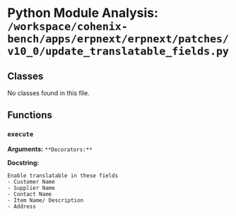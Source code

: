 # Python Module Analysis: `/workspace/cohenix-bench/apps/erpnext/erpnext/patches/v10_0/update_translatable_fields.py`

## Classes

No classes found in this file.


## Functions

### `execute`
**Arguments:** ``
**Decorators:** ``

**Docstring:**
```
Enable translatable in these fields
- Customer Name
- Supplier Name
- Contact Name
- Item Name/ Description
- Address
```

